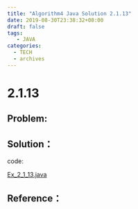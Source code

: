 ```yaml
---
title: "Algorithm4 Java Solution 2.1.13"
date: 2019-08-30T23:38:32+08:00
draft: false
tags:
   - JAVA
categories:
  - TECH
  - archives
---
```



# 2.1.13

## Problem:


## Solution：

code:

[Ex_2_1_13.java](./Ex_2_1_13.java)


## Reference：


